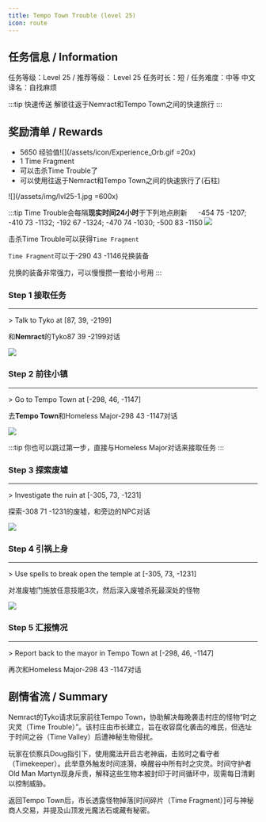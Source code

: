 ```yaml
---
title: Tempo Town Trouble (level 25)
icon: route
---
```


## 任务信息 / Information
任务等级：Level 25 / 推荐等级： Level 25
任务时长：短 / 任务难度：中等
中文译名：自找麻烦

:::tip 快速传送
解锁往返于Nemract和Tempo Town之间的快速旅行
:::

## 奖励清单 / Rewards

+ 5650 经验值![](/assets/icon/Experience_Orb.gif =20x)
+ 1 Time Fragment
+ 可以击杀Time Trouble了
+ 可以使用往返于Nemract和Tempo Town之间的快速旅行了(石柱)

![](/assets/img/lvl25-1.jpg =600x)

:::tip
<mob>Time Trouble</mob>会每隔**现实时间24小时**于下列地点刷新
　
<CC>-454 75 -1207</CC>; <CC>-410 73 -1132</CC>; <CC>-192 67 -1324</CC>; <CC>-470 74 -1030</CC>; <CC>-500 83 -1150</CC>
![](/assets/img/lvl25-2.jpg)

击杀<mob>Time Trouble</mob>可以获得`Time Fragment`

`Time Fragment`可以于<CC>-290 43 -1146</CC>兑换装备

兑换的装备非常强力，可以慢慢攒一套给小号用
:::

### Step 1 接取任务
---
\> Talk to Tyko at [87, 39, -2199]

和**Nemract**的<NPC>Tyko</NPC><CC>87 39 -2199</CC>对话

![](/assets/img/lv25-1.png)

### Step 2 前往小镇
---
\> Go to Tempo Town at [-298, 46, -1147]

去**Tempo Town**和<NPC>Homeless Major</NPC><CC>-298 43 -1147</CC>对话

![](/assets/img/lv25-2.png)

:::tip
你也可以跳过第一步，直接与<NPC>Homeless Major</NPC>对话来接取任务
:::

### Step 3 探索废墟
---
\> Investigate the ruin at [-305, 73, -1231]

探索<CC>-308 71 -1231</CC>的废墟，和旁边的NPC对话

![](/assets/img/lv25-3.png)

### Step 4 引祸上身
--- 
\> Use spells to break open the temple at [-305, 73, -1231]

对准废墟门施放任意技能3次，然后深入废墟杀死最深处的怪物

![](/assets/img/lv25-4.png)

### Step 5 汇报情况
---
\> Report back to the mayor in Tempo Town at [-298, 46, -1147]

再次和<NPC>Homeless Major</NPC><CC>-298 43 -1147</CC>对话


## 剧情省流 / Summary

Nemract的Tyko请求玩家前往Tempo Town，协助解决每晚袭击村庄的怪物“时之灾灵（Time Trouble）”。该村庄由市长建立，旨在收容腐化袭击的难民，但选址于时间之谷（Time Valley）后遭神秘生物侵扰。

玩家在侦察兵Doug指引下，使用魔法开启古老神庙，击败时之看守者（Timekeeper）。此举意外触发时间涟漪，唤醒谷中所有时之灾灵。时间守护者Old Man Martyn现身斥责，解释这些生物本被封印于时间循环中，现需每日清剿以控制威胁。

返回Tempo Town后，市长透露怪物掉落[时间碎片（Time Fragment）]可与神秘商人交易，并提及山顶发光魔法石或藏有秘密。


